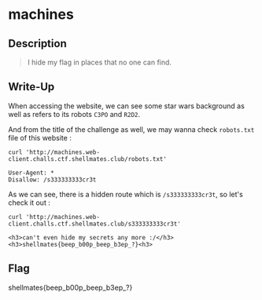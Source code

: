 # machines

## Description

> I hide my flag in places that no one can find.

## Write-Up

When accessing the website, we can see some star wars background as well as refers to its robots `C3PO` and `R2D2`.

And from the title of the challenge as well, we may wanna check `robots.txt` file of this website :

```
curl 'http://machines.web-client.challs.ctf.shellmates.club/robots.txt'
```

```
User-Agent: *
Disallow: /s333333333cr3t   
```

As we can see, there is a hidden route which is `/s333333333cr3t`, so let's check it out :

```
curl 'http://machines.web-client.challs.ctf.shellmates.club/s333333333cr3t'
```

```
<h3>can't even hide my secrets any more :/</h3> <h3>shellmates{beep_b00p_beep_b3ep_?}<h3>  
```

## Flag

shellmates{beep_b00p_beep_b3ep_?}